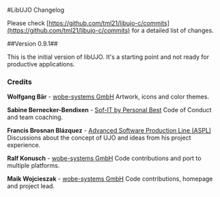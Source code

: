 #LibUJO Changelog

Please check [https://github.com/tml21/libujo-c/commits](https://github.com/tml21/libujo-c/commits) for a detailed list of changes.

##Version 0.9.1##

This is the initial version of libUJO. It's a starting point and not ready for productive applications.

### Credits ###

**Wolfgang Bär** - [wobe-systems GmbH](http://www.wobe-team.com)
Artwork, icons and color themes.

**Sabine Bernecker-Bendixen** - [Sof-IT by Personal Best](http://www.sof-it.de)
Code of Conduct and team coaching.

**Francis Brosnan Blázquez** - [Advanced Software Production Line (ASPL)](http://www.aspl.es/portal/)
Discussions about the concept of UJO and ideas from his project experience.

**Ralf Konusch** - [wobe-systems GmbH](http://www.wobe-team.com)
Code contributions and port to multiple platforms.

**Maik Wojcieszak** - [wobe-systems GmbH](http://www.wobe-team.com)
Code contributions, homepage and project lead.
